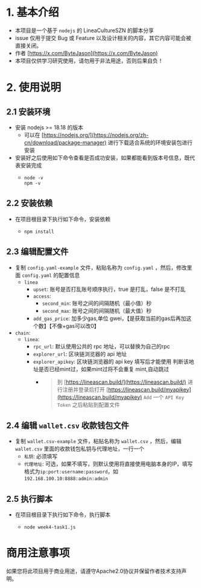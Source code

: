 # 1. 基本介绍
- 本项目是一个基于 `nodejs` 的 LineaCultureSZN 的脚本分享
- issue 仅用于提交 Bug 或 Feature 以及设计相关的内容，其它内容可能会被直接关闭。
- 作者 [https://x.com/ByteJason](https://x.com/ByteJason)
- 本项目仅供学习研究使用，请勿用于非法用途，否则后果自负！


# 2. 使用说明

## 2.1 安装环境

- 安装 nodejs >= 18.18 的版本
  - 可以在 [https://nodejs.org/](https://nodejs.org/zh-cn/download/package-manager) 进行下载适合系统的环境安装包进行安装
- 安装好之后使用如下命令查看是否成功安装，如果都能看到版本号信息，既代表安装完成
  - ```
    node -v
    npm -v
    ```

## 2.2 安装依赖
- 在项目根目录下执行如下命令，安装依赖
  - ```
    npm install
    ```

## 2.3 编辑配置文件
- 复制 `config.yaml-example` 文件，粘贴名称为 `config.yaml` ，然后，修改里面 `config.yaml` 的配置信息
  - `linea`
    - `upset`: 账号是否打乱账号顺序执行，true 是打乱，false 是不打乱
    - `access`:
      - `second_min`: 账号之间的间隔随机（最小值）秒
      - `second_max`: 账号之间的间隔随机（最大值）秒
    - `add_gas_price`: 加多少gas,单位 gwei，【是获取当前的gas后再加这个数】【不像+gas可以改0】
- `chain`:
  - `linea`:
    - `rpc_url`: 默认使用公共的 rpc 地址，可以替换为自己的rpc
    - `explorer_url`: 区块链浏览器的 api 地址
    - `explorer_apikey`: 区块链浏览器的 api key 填写后才能使用 判断该地址是否已经mint过，如果mint过将不会重复 mint,自动跳过
      - > 到 [https://lineascan.build/](https://lineascan.build/) 进行注册并登录后打开 [https://lineascan.build/myapikey](https://lineascan.build/myapikey) `Add` 一个 `API Key Token` 之后粘贴到配置文件

## 2.4 编辑 `wallet.csv` 收款钱包文件
- 复制 `wallet.csv-example` 文件，粘贴名称为 `wallet.csv` ，然后，编辑 `wallet.csv` 里面的收款钱包私钥与代理地址，一行一个
  - `私钥`: 必须填写
  - `代理地址`: 可选，如果不填写，则默认使用将直接使用电脑本身的IP，填写格式为`ip:port:username:password`，如`192.168.100.10:8888:admin:admin`

## 2.5 执行脚本
- 在项目根目录下执行如下命令，执行脚本
  - ```shell
    node week4-task1.js
    ```

# 商用注意事项
如果您将此项目用于商业用途，请遵守Apache2.0协议并保留作者技术支持声明。
